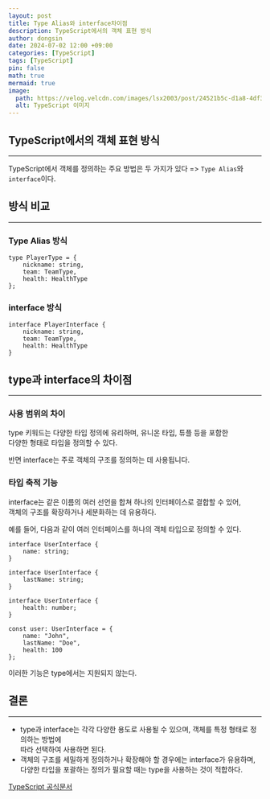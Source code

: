```yaml
---
layout: post
title: Type Alias와 interface차이점
description: TypeScript에서의 객체 표현 방식
author: dongsin
date: 2024-07-02 12:00 +09:00
categories: [TypeScript]
tags: [TypeScript]
pin: false
math: true
mermaid: true
image:
  path: https://velog.velcdn.com/images/lsx2003/post/24521b5c-d1a8-4df3-9fed-43b26788a005/image.png
  alt: TypeScript 이미지
---
```


## TypeScript에서의 객체 표현 방식
---
TypeScript에서 객체를 정의하는 주요 방법은 두 가지가 있다 => `Type Alias`와 `interface`이다. <br />

## 방식 비교
---
### Type Alias 방식
```tsx
type PlayerType = {
    nickname: string,
    team: TeamType,
    health: HealthType
};
```

### interface 방식
```tsx
interface PlayerInterface {
    nickname: string,
    team: TeamType,
    health: HealthType
}
```

## type과 interface의 차이점
---
### 사용 범위의 차이
type 키워드는 다양한 타입 정의에 유리하며, 유니온 타입, 튜플 등을 포함한 <br />
다양한 형태로 타입을 정의할 수 있다.<br />
 
반면 interface는 주로 객체의 구조를 정의하는 데 사용됩니다.<br />
 
### 타입 축적 기능
interface는 같은 이름의 여러 선언을 합쳐 하나의 인터페이스로 결합할 수 있어, <br />
객체의 구조를 확장하거나 세분화하는 데 유용하다.<br />

예를 들어, 다음과 같이 여러 인터페이스를 하나의 객체 타입으로 정의할 수 있다.<br />

```tsx
interface UserInterface {
    name: string;
}

interface UserInterface {
    lastName: string;
}

interface UserInterface {
    health: number;
}

const user: UserInterface = {
    name: "John",
    lastName: "Doe",
    health: 100
};
```
이러한 기능은 type에서는 지원되지 않는다.

## 결론
---
* type과 interface는 각각 다양한 용도로 사용될 수 있으며, 객체를 특정 형태로 정의하는 방법에<br />따라 선택하여 사용하면 된다.
* 객체의 구조를 세밀하게 정의하거나 확장해야 할 경우에는 interface가 유용하며, 
<br />다양한 타입을 포괄하는 정의가 필요할 때는 type을 사용하는 것이 적합하다.

[TypeScript 공식문서](https://yamoo9.gitbook.io/typescript)
